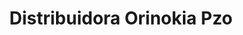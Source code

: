 ---
title: "Distribuidora Orinokia Pzo"
url: /ciudad-guayana-puerto-ordaz/distribuidora-orinokia-pzo/
shop: Großhandel
---